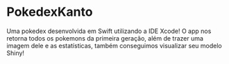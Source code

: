 # PokedexKanto

Uma pokedex desenvolvida em Swift utilizando a IDE Xcode! O app nos retorna todos os pokemons da primeira geração, além de trazer uma imagem dele e as estatísticas, também conseguimos visualizar seu modelo Shiny!
